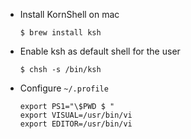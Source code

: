 * Install KornShell on mac
   ```
   $ brew install ksh
   ```
* Enable ksh as default shell for the user
   ```
   $ chsh -s /bin/ksh
   ```
* Configure `~/.profile`
   ```
   export PS1="\$PWD $ "
   export VISUAL=/usr/bin/vi
   export EDITOR=/usr/bin/vi
   ```
